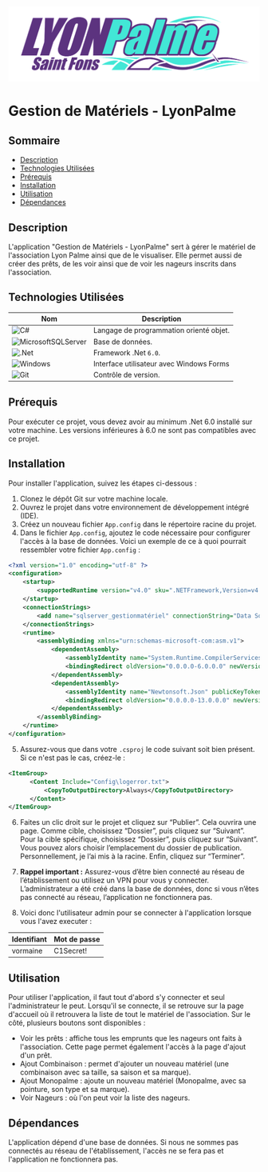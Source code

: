 ![Logo LyonPalme](/Forms/Images/readme_logo.png)

# Gestion de Matériels - LyonPalme

## Sommaire

- [Description](#description)
- [Technologies Utilisées](#techno)
- [Prérequis](#prerequis)
- [Installation](#installation)
- [Utilisation](#utilisation)
- [Dépendances](#dependances)



## Description <a id="description"></a>

L'application "Gestion de Matériels - LyonPalme" sert à gérer le matériel de l'association Lyon Palme ainsi que de le visualiser. Elle permet aussi de créer des prêts, de les voir ainsi que de voir les nageurs inscrits dans l'association.

## Technologies Utilisées <a id="techno"></a>

| **Nom** | **Description** |
| ------- | ------------- |
| ![C#](https://img.shields.io/badge/c%23-%23239120.svg?style=for-the-badge&logo=c-sharp&logoColor=white) | Langage de programmation orienté objet. |
| ![MicrosoftSQLServer](https://img.shields.io/badge/Microsoft%20SQL%20Server-CC2927?style=for-the-badge&logo=microsoft%20sql%20server&logoColor=white) | Base de données. |
| ![.Net](https://img.shields.io/badge/.NET-5C2D91?style=for-the-badge&logo=.net&logoColor=white) | Framework .Net `6.0`. |
| ![Windows](https://img.shields.io/badge/Windows-0078D6?style=for-the-badge&logo=windows&logoColor=white) | Interface utilisateur avec Windows Forms |
| ![Git](https://img.shields.io/badge/git-%23F05033.svg?style=for-the-badge&logo=git&logoColor=white) | Contrôle de version. |

## Prérequis <a id="prerequis"></a>

Pour exécuter ce projet, vous devez avoir au minimum .Net 6.0 installé sur votre machine. Les versions inférieures à 6.0 ne sont pas compatibles avec ce projet.


## Installation <a id="installation"></a>

Pour installer l'application, suivez les étapes ci-dessous :

1. Clonez le dépôt Git sur votre machine locale.
2. Ouvrez le projet dans votre environnement de développement intégré (IDE).
3. Créez un nouveau fichier `App.config` dans le répertoire racine du projet.
4. Dans le fichier `App.config`, ajoutez le code nécessaire pour configurer l'accès à la base de données. Voici un exemple de ce à quoi pourrait ressembler votre fichier `App.config` :

```xml
<?xml version="1.0" encoding="utf-8" ?>
<configuration>
	<startup>
		<supportedRuntime version="v4.0" sku=".NETFramework,Version=v4.7.2" />
	</startup>
	<connectionStrings>
		<add name="sqlserver_gestionmatériel" connectionString="Data Source=192.168.100.236;Initial Catalog=sonnyrusso;User ID=LPSonny;Password=GEST10N_m@terIL!" providerName="System.Data.SqlClient" />
	</connectionStrings>
	<runtime>
		<assemblyBinding xmlns="urn:schemas-microsoft-com:asm.v1">
			<dependentAssembly>
				<assemblyIdentity name="System.Runtime.CompilerServices.Unsafe" publicKeyToken="b03f5f7f11d50a3a" culture="neutral" />
				<bindingRedirect oldVersion="0.0.0.0-6.0.0.0" newVersion="6.0.0.0" />
			</dependentAssembly>
			<dependentAssembly>
				<assemblyIdentity name="Newtonsoft.Json" publicKeyToken="30ad4fe6b2a6aeed" culture="neutral" />
				<bindingRedirect oldVersion="0.0.0.0-13.0.0.0" newVersion="13.0.0.0" />
			</dependentAssembly>
		</assemblyBinding>
	</runtime>
</configuration>
```

5. Assurez-vous que dans votre `.csproj` le code suivant soit bien présent. Si ce n'est pas le cas, créez-le :

```xml
<ItemGroup>
	  <Content Include="Config\logerror.txt">
		  <CopyToOutputDirectory>Always</CopyToOutputDirectory>
	  </Content>	
</ItemGroup>
```

6. Faites un clic droit sur le projet et cliquez sur “Publier”. Cela ouvrira une page. Comme cible, choisissez “Dossier”, puis cliquez sur “Suivant”. Pour la cible spécifique, choisissez “Dossier”, puis cliquez sur “Suivant”. Vous pouvez alors choisir l’emplacement du dossier de publication. Personnellement, je l’ai mis à la racine. Enfin, cliquez sur “Terminer”.

7. **Rappel important :** Assurez-vous d’être bien connecté au réseau de l’établissement ou utilisez un VPN pour vous y connecter. L’administrateur a été créé dans la base de données, donc si vous n’êtes pas connecté au réseau, l’application ne fonctionnera pas.

8. Voici donc l'utilisateur admin pour se connecter à l'application lorsque vous l'avez executer :

| **Identifiant** | **Mot de passe** |
| ------- | ------------- |
| vormaine | C1Secret! |



## Utilisation <a id="utilisation"></a>

Pour utiliser l'application, il faut tout d'abord s'y connecter et seul l'administrateur le peut. Lorsqu'il se connecte, il se retrouve sur la page d'accueil où il retrouvera la liste de tout le matériel de l'association. Sur le côté, plusieurs boutons sont disponibles :

- Voir les prêts : affiche tous les emprunts que les nageurs ont faits à l'association. Cette page permet également l'accès à la page d'ajout d'un prêt.
- Ajout Combinaison : permet d'ajouter un nouveau matériel (une combinaison avec sa taille, sa saison et sa marque).
- Ajout Monopalme : ajoute un nouveau matériel (Monopalme, avec sa pointure, son type et sa marque).
- Voir Nageurs : où l'on peut voir la liste des nageurs.

## Dépendances <a id="dependances"></a>

L'application dépend d'une base de données. Si nous ne sommes pas connectés au réseau de l'établissement, l'accès ne se fera pas et l'application ne fonctionnera pas.


